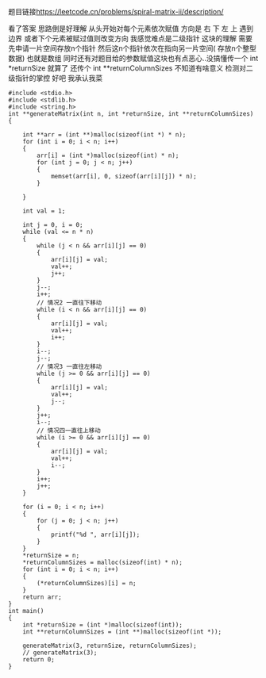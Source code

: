 题目链接<https://leetcode.cn/problems/spiral-matrix-ii/description/>

看了答案 思路倒是好理解 从头开始对每个元素依次赋值 方向是 右 下 左 上  遇到边界 或者下个元素被赋过值则改变方向
我感觉难点是二级指针 这块的理解 需要先申请一片空间存放n个指针 然后这n个指针依次在指向另一片空间( 存放n个整型数据) 也就是数组
同时还有对题目给的参数赋值这块也有点恶心..没搞懂传一个 int *returnSize 就算了 还传个 int **returnColumnSizes
不知道有啥意义 检测对二级指针的掌控 好吧 我承认我菜


```
#include <stdio.h>
#include <stdlib.h>
#include <string.h>
int **generateMatrix(int n, int *returnSize, int **returnColumnSizes)
{

    int **arr = (int **)malloc(sizeof(int *) * n);
    for (int i = 0; i < n; i++)
    {
        arr[i] = (int *)malloc(sizeof(int) * n);
        for (int j = 0; j < n; j++)
        {
            memset(arr[i], 0, sizeof(arr[i][j]) * n);
        }
      
    }

    int val = 1;

    int j = 0, i = 0;
    while (val <= n * n)
    {
        while (j < n && arr[i][j] == 0)
        {
            arr[i][j] = val;
            val++;
            j++;
        }
        j--;
        i++;
        // 情况2 一直往下移动
        while (i < n && arr[i][j] == 0)
        {
            arr[i][j] = val;
            val++;
            i++;
        }
        i--;
        j--;
        // 情况3 一直往左移动
        while (j >= 0 && arr[i][j] == 0)
        {
            arr[i][j] = val;
            val++;
            j--;
        }
        j++;
        i--;
        // 情况四一直往上移动
        while (i >= 0 && arr[i][j] == 0)
        {
            arr[i][j] = val;
            val++;
            i--;
        }
        i++;
        j++;
    }

    for (i = 0; i < n; i++)
    {
        for (j = 0; j < n; j++)
        {
            printf("%d ", arr[i][j]);
        }
    }
    *returnSize = n;
    *returnColumnSizes = malloc(sizeof(int) * n);
    for (int i = 0; i < n; i++)
    {
        (*returnColumnSizes)[i] = n;
    }
    return arr;
}
int main()
{
    int *returnSize = (int *)malloc(sizeof(int));
    int **returnColumnSizes = (int **)malloc(sizeof(int *));

    generateMatrix(3, returnSize, returnColumnSizes);
    // generateMatrix(3);
    return 0;
}
```
